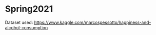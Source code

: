 # Spring2021 
Dataset used: https://www.kaggle.com/marcospessotto/happiness-and-alcohol-consumption
